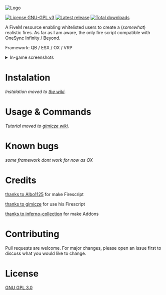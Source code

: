 ![Logo](https://i.imgur.com/lKBSPoC.png)

[![License GNU-GPL v3](https://img.shields.io/github/license/gimicze/firescript?style=for-the-badge)](https://github.com/Wick89/firescript/blob/main/LICENSE "License")
[![Latest release](https://img.shields.io/github/v/release/Wick89/firescript?style=for-the-badge)](https://github.com/Wick89/firescript/releases "Latest release")
[![Total downloads](https://img.shields.io/github/downloads/Wick89/firescript/total?style=for-the-badge)](https://github.com/Wick89/firescript/releases "Total downloads")


A FiveM resource enabling whitelisted users to create a (*somewhat*) realistic fires. As far as I am aware, the only fire script compatible with OneSync Infinity / Beyond.

Framework: QB / ESX / OX / VRP

<details>
<summary>In-game screenshots</summary>

![Example fire](https://i.imgur.com/XOLJN7v.png "Example fire")
![Example fire](https://i.imgur.com/IYmE6qn.png)
</details>

# Instalation
*Instalation moved to [the wiki](https://github.com/Wick89/FirescriptAddons/wiki).*

# Usage & Commands

*Tutorial moved to [gimicze wiki](https://github.com/gimicze/firescript/wiki).*

# Known bugs
*some framework dont work for now as OX*

# Credits
[thanks to Albo1125](https://github.com/Albo1125/FireScript) for make Firescript

[thanks to gimicze](https://github.com/gimicze/firescript) for use his Firescript

[thanks to inferno-collection](https://github.com/inferno-collection) for make Addons

# Contributing
Pull requests are welcome. For major changes, please open an issue first to discuss what you would like to change.

# License
[GNU GPL 3.0](https://github.com/gimicze/firescript/blob/main/LICENSE)
